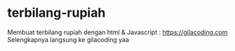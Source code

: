 # terbilang-rupiah
Membuat terbilang rupiah dengan html &amp; Javascript : https://gilacoding.com
Selengkapnya langsung ke gilacoding yaa
